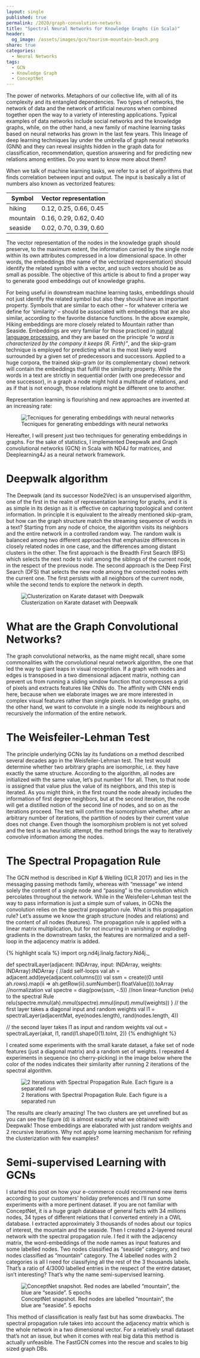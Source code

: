 ```yaml
---
layout: single
published: true
permalink: /2020/graph-convolution-networks
title: "Spectral Neural Networks for Knowledge Graphs (in Scala)"
header:
  og_image: /assets/images/gcn/tourism-mountain-beach.png
share: true
categories:
  - Neural Networks
tags:
  - GCN
  - Knowledge Graph
  - ConceptNet
---
```

The power of networks. Metaphors of our collective life, with all of its complexity and its entangled dependencies.
Two types of networks, the network of data and the network of artificial neurons when combined together open the way to a variety of interesting applications. Typical examples of data networks include social networks and the knowledge graphs, while, on the other hand, a new family of machine learning tasks based on neural networks has grown in the last few years. This lineage of deep learning techniques lay under the umbrella of graph neural networks (GNN) and they can reveal insights hidden in the graph data for classification, recommendation, question answering and for predicting new relations among entities. Do you want to know more about them?

When we talk of machine learning tasks, we refer to a set of algorithms that finds correlation between input and output. The input is basically a list of numbers also known as vectorized features:

|Symbol|Vector representation|
|------|---------------------|
|hiking|0.12, 0.25, 0.66, 0.45|
|mountain|0.16, 0.29, 0.62, 0.40|
|seaside|0.02, 0.70, 0.39, 0.60|

The vector representation of the nodes in the knowledge graph should preserve, to the maximum extent, the information carried by the single node within its own attributes compressed in a low dimensional space. In other words, the embeddings (the name of the vectorized representation) should identify the related symbol with a vector, and such vectors should be as small as possible. The objective of this article is about to find a proper way to generate good embeddings out of knowledge graphs.

For being useful in downstream machine learning tasks, embeddings should not just identify the related symbol but also they should have an important property. Symbols that are similar to each other – for whatever criteria we define for ‘similarity’ – should be associated with embeddings that are also similar, according to the favorite distance functions. In the above example, Hiking embeddings are more closely related to Mountain rather than Seaside. Embeddings are very familiar for those practiced in [natural language processing](/categories/#nlp), and they are based on the principle _“a word is characterized by the company it keeps (R. Firth)”_, and the skip-gram technique is employed for predicting what is the most likely word surrounded by a given set of predecessors and successors. Applied to a huge corpora, the trained skip-gram (or its complementary cbow) network will contain the embeddings that fulfill the similarity property. While the words in a text are strictly in sequential order (with one predecessor and one successor), in a graph a node might hold a multitude of relations, and as if that is not enough, those relations might be different one to another.

Representation learning is flourishing and new approaches are invented at an increasing rate:
<figure>
  <img src="/assets/images/gcn/File.jpg" alt="Tecniques for generating embeddings with neural networks">
  <figcaption>Tecniques for generating embeddings with neural networks</figcaption>
</figure>

Hereafter, I will present just two techniques for generating embeddings in graphs. For the sake of statistics, I implemented Deepwalk and Graph convolutional networks (GCN) in Scala with ND4J for matrices, and Deeplearning4J as a neural network framework.  

# Deepwalk algorithm

The Deepwalk (and its successor Node2Vec) is an unsupervised algorithm, one of the first in the realm of representation learning for graphs, and it is as simple in its design as it is effective on capturing topological and content information. In principle it is equivalent to the already mentioned skip-gram, but how can the graph structure match the streaming sequence of words in a text? Starting from any node of choice, the algorithm visits its neighbors and the entire network in a controlled random way. The random walk is balanced among two different approaches that emphasize differences in closely related nodes in one case, and the differences among distant clusters in the other. The first approach is the Breadth First Search (BFS) which selects the next node to visit among the siblings of the current node, in the respect of the previous node. The second approach is the Deep First Search (DFS) that selects the new node among the connected nodes with the current one. The first persists with all neighbors of the current node, while the second tends to explore the network in depth.
<figure>
  <img src="/assets/images/gcn/gcn-embeddings-karate.png" alt="Clusterization on Karate dataset with Deepwalk">
  <figcaption>Clusterization on Karate dataset with Deepwalk</figcaption>
</figure>

# What are the Graph Convolutional Networks?

The graph convolutional networks, as the name might recall, share some commonalities with the convolutional neural network algorithm, the one that led the way to giant leaps in visual recognition. If a graph with nodes and edges is transposed in a two dimensional adjacent matrix, nothing can prevent us from running a sliding window function that compresses a grid of pixels and extracts features like CNNs do. The affinity with CNN ends here, because when we elaborate images we are more interested in complex visual features rather than single pixels. In knowledge graphs, on the other hand, we want to convolute in a single node its neighbours and recursively the information of the entire network.

# The Weisfeiler-Lehman Test

The principle underlying GCNs lay its fundations on a method described several decades ago in the Weisfeiler-Lehman test. The test would determine whether two arbitrary graphs are isomorphic, i.e. they have exactly the same structure. According to the algorithm, all nodes are initialized with the same value, let’s put number 1 for all. Then, to that node is assigned that value plus the value of its neighbors, and this step is iterated. As you might think, in the first round the node already includes the information of first degree neighbors, but at the second iteration, the node will get a distilled notion of the second line of nodes, and so on as the iterations proceed. The test will confirm the isomorphism whether, after an arbitrary number of iterations, the partition of nodes by their current value does not change. Even though the isomorphism problem is not yet solved and the test is an heuristic attempt, the method brings the way to iteratively convolve information among the nodes.  

# The Spectral Propagation Rule

The GCN method is described in Kipf & Welling (ICLR 2017) and lies in the messaging passing methods family, whereas with “message” we intend solely the content of a single node and “passing” is the convolution which percolates throughout the network. While in the Weisfeiler-Lehman test the way to pass information is just a simple sum of values, in GCNs  the convolution relies on the spectral propagation rule. What is this propagation rule? Let’s assume we know the graph structure (nodes and relations) and the content of all nodes (features). The propagation rule is applied with a linear matrix multiplication, but for not incurring in vanishing or exploding gradients in the downstream tasks, the features are normalized and a self-loop in the adjacency matrix is added.

{% highlight scala %}
import org.nd4j.linalg.factory.Nd4j._

def spectralLayer(adjacent: INDArray, input: INDArray, weights: INDArray):INDArray {
  //add self-loops
  val ah = adjacent.add(eye(adjacent.columns()))
  val ssm = create((0 until ah.rows).map(ii => ah.getRow(ii).sumNumber().floatValue())).toArray
  //normalization
  val spectre = diag(pow(ssm, -.5))
  //non linear-function (relu) to the spectral Rule
  relu(spectre.mmul(ah).mmul(spectre).mmul(input).mmul(weights))
}
// the first layer takes a diagonal input and random weights
val l1 = spectralLayer(adjacentMat, eye(nodes.length), rand(nodes.length, 4))

// the second layer takes l1 as input and random weights
val out = spectralLayer(akat, l1, rand(l1.shape()(1).toInt, 2))
{% endhighlight %}

I created some experiments with the small karate dataset, a fake set of node features (just a diagonal matrix) and a random set of weights. I repeated 4 experiments in sequence (no cherry-picking) in the image below where the color of the nodes indicates their similarity after running 2 iterations of the spectral algorithm.
<figure>
  <img src="/assets/images/gcn/karate-spectral.png" alt="2 Iterations with Spectral Propagation Rule. Each figure is a separated run">
  <figcaption>2 Iterations with Spectral Propagation Rule. Each figure is a separated run</figcaption>
</figure>
The results are clearly amazing! The two clusters are yet unrefined but as you can see the figure (d) is almost exactly what we obtained with Deepwalk! Those embeddings are elaborated with just random weights and 2 recursive iterations. Why not apply some learning mechanism for refining the clusterization with few examples?   

# Semi-supervised Learning with GCNs

I started this post on how your e-commerce could recommend new items according to your customers’ holiday preferences and I’ll run some experiments with a more pertinent dataset. If you are not familiar with ConceptNet, it is a huge graph database of general facts with 34 millions nodes, 34 types of different relations that I converted entirely in a OWL database. I extracted approximately 3 thousands of nodes about our topics of interest, the mountain and the seaside. Then I created a 2-layered neural network with the spectral propagation rule. I fed it with the adjacency matrix, the word-embeddings of the node names as input features and some labelled nodes. Two nodes classified as “seaside” category, and two nodes classified as “mountain” category. The 4 labelled nodes with 2 categories is all I need for classifying all the rest of the 3 thousands labels. That’s a ratio of 4/3000 labelled entries in the respect of the entire dataset, isn’t interesting? That’s why the name semi-supervised learning.
<figure>
  <img src="/assets/images/gcn/tourism-mountain-beach.png" alt="ConceptNet snapshot. Red nodes are labelled “mountain”, the blue are “seaside”. 5 epochs">
  <figcaption>ConceptNet snapshot. Red nodes are labelled “mountain”, the blue are “seaside”. 5 epochs</figcaption>
</figure>

This method of classification is really fast but has some drawbacks. The spectral propagation rule takes into account the adjacency matrix which is the whole network in a two dimensional vector. For a relatively small dataset that’s not an issue, but when it comes with real big data this method is actually unfeasible. The FastGCN comes into the rescue and scales to big sized graph DBs.
